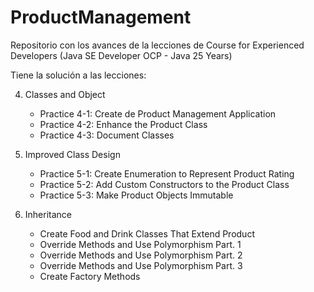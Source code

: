 # ProductManagement
Repositorio con los avances de la lecciones de Course for Experienced Developers (Java SE Developer OCP - Java 25 Years)

Tiene la solución a las lecciones:

4. Classes and Object
   * Practice 4-1: Create de Product Management Application
   * Practice 4-2: Enhance the Product Class
   * Practice 4-3: Document Classes

5. Improved Class Design
   * Practice 5-1: Create Enumeration to Represent Product Rating
   * Practice 5-2: Add Custom Constructors to the Product Class
   * Practice 5-3: Make Product Objects Immutable

6. Inheritance
   * Create Food and Drink Classes That Extend Product
   * Override Methods and Use Polymorphism Part. 1
   * Override Methods and Use Polymorphism Part. 2
   * Override Methods and Use Polymorphism Part. 3
   * Create Factory Methods
